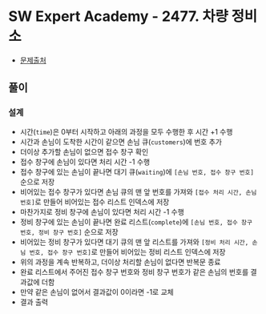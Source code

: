 # SW Expert Academy - 2477. 차량 정비소

* [문제출처](https://swexpertacademy.com/main/code/problem/problemDetail.do?contestProbId=AV6c6bgaIuoDFAXy "[모의 SW 역량테스트] 차량 정비소")

## 풀이
### 설계
- 시간(`time`)은 0부터 시작하고 아래의 과정을 모두 수행한 후 시간 +1 수행
- 시간과 손님이 도착한 시간이 같으면 손님 큐(`customers`)에 번호 추가
- 더이상 추가할 손님이 없으면 접수 창구 확인
- 접수 창구에 손님이 있다면 처리 시간 -1 수행
- 접수 창구에 있는 손님이 끝나면 대기 큐(`waiting`)에 `[손님 번호, 접수 창구 번호]` 순으로 저장
- 비어있는 접수 창구가 있다면 손님 큐의 맨 앞 번호를 가져와 `[접수 처리 시간, 손님 번호]`로 만들어 비어있는 접수 리스트 인덱스에 저장
- 마찬가지로 정비 창구에 손님이 있다면 처리 시간 -1 수행
- 정비 창구에 있는 손님이 끝나면 완료 리스트(`complete`)에 `[손님 번호, 접수 창구 번호, 정비 창구 번호]` 순으로 저장
- 비어있는 정비 창구가 있다면 대기 큐의 맨 앞 리스트를 가져와 `[정비 처리 시간, 손님 번호, 접수 창구 번호]`로 만들어 비어있는 정비 리스트 인덱스에 저장
- 위의 과정을 계속 반복하고, 더이상 처리할 손님이 없다면 반복문 종료
- 완료 리스트에서 주어진 접수 창구 번호와 정비 창구 번호가 같은 손님의 번호를 결과값에 더함
- 만약 같은 손님이 없어서 결과값이 0이라면 -1로 교체
- 결과 출력